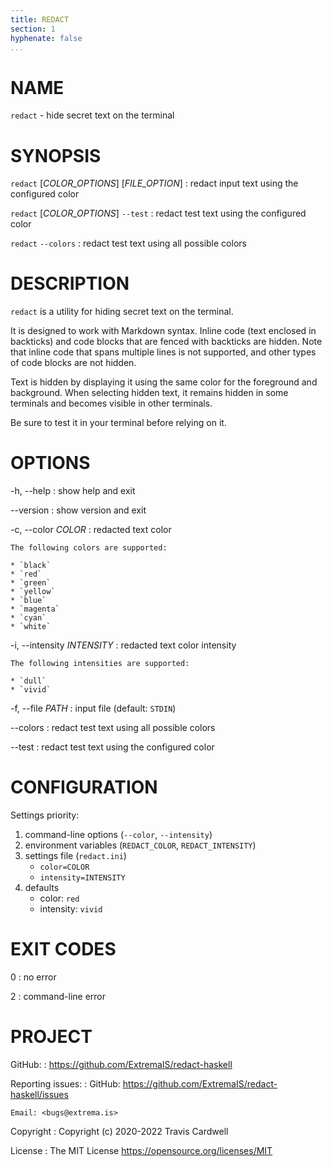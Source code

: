 ```yaml
---
title: REDACT
section: 1
hyphenate: false
...
```


# NAME

`redact` - hide secret text on the terminal

# SYNOPSIS

`redact` [*COLOR_OPTIONS*] [*FILE_OPTION*]
:   redact input text using the configured color

`redact` [*COLOR_OPTIONS*] `--test`
:   redact test text using the configured color

`redact` `--colors`
:   redact test text using all possible colors

# DESCRIPTION

`redact` is a utility for hiding secret text on the terminal.

It is designed to work with Markdown syntax.  Inline code (text enclosed in
backticks) and code blocks that are fenced with backticks are hidden.  Note
that inline code that spans multiple lines is not supported, and other types
of code blocks are not hidden.

Text is hidden by displaying it using the same color for the foreground and
background.  When selecting hidden text, it remains hidden in some terminals
and becomes visible in other terminals.

Be sure to test it in your terminal before relying on it.

# OPTIONS

-h, \--help
:   show help and exit

--version
:   show version and exit

-c, \--color *COLOR*
:   redacted text color

    The following colors are supported:

    * `black`
    * `red`
    * `green`
    * `yellow`
    * `blue`
    * `magenta`
    * `cyan`
    * `white`

-i, \--intensity *INTENSITY*
:   redacted text color intensity

    The following intensities are supported:

    * `dull`
    * `vivid`

-f, \--file *PATH*
:   input file (default: `STDIN`)

--colors
:   redact test text using all possible colors

--test
:   redact test text using the configured color

# CONFIGURATION

Settings priority:

1. command-line options (`--color`, `--intensity`)
2. environment variables (`REDACT_COLOR`, `REDACT_INTENSITY`)
3. settings file (`redact.ini`)
    * `color=COLOR`
    * `intensity=INTENSITY`
4. defaults
    * color: `red`
    * intensity: `vivid`

# EXIT CODES

0
:   no error

2
:   command-line error

# PROJECT

GitHub:
:   <https://github.com/ExtremaIS/redact-haskell>

Reporting issues:
:   GitHub: <https://github.com/ExtremaIS/redact-haskell/issues>

    Email: <bugs@extrema.is>

Copyright
:   Copyright (c) 2020-2022 Travis Cardwell

License
:   The MIT License <https://opensource.org/licenses/MIT>
